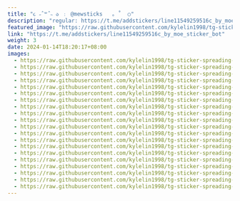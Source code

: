 ```yaml
---
title: "૮ ˶ˆ꒳ˆ˵ ა ﹕ @mewsticks   ｡ ˚  ○"
description: "regular: https://t.me/addstickers/line11549259516c_by_moe_sticker_bot"
featured_image: "https://raw.githubusercontent.com/kylelin1998/tg-sticker-spreading-worldwide-images/main/img/231e62e2-076c-46c0-b9d3-520adc781d0f.jpg"
link: "https://t.me/addstickers/line11549259516c_by_moe_sticker_bot"
weight: 3
date: 2024-01-14T18:20:17+08:00
images:
  - https://raw.githubusercontent.com/kylelin1998/tg-sticker-spreading-worldwide-images/main/img/231e62e2-076c-46c0-b9d3-520adc781d0f.jpg
  - https://raw.githubusercontent.com/kylelin1998/tg-sticker-spreading-worldwide-images/main/img/3690a3a8-8149-41e9-aa50-9c1148756ad8.jpg
  - https://raw.githubusercontent.com/kylelin1998/tg-sticker-spreading-worldwide-images/main/img/ab56a0e0-a61e-4e30-aabd-cc3230bb16d9.jpg
  - https://raw.githubusercontent.com/kylelin1998/tg-sticker-spreading-worldwide-images/main/img/c0f3a295-9925-46c1-b6ce-9667a98a2e51.jpg
  - https://raw.githubusercontent.com/kylelin1998/tg-sticker-spreading-worldwide-images/main/img/4404b6ec-20a0-41a9-98dc-641472c3cd53.jpg
  - https://raw.githubusercontent.com/kylelin1998/tg-sticker-spreading-worldwide-images/main/img/bbaa1b4d-627a-4dd5-bb80-efc697db117d.jpg
  - https://raw.githubusercontent.com/kylelin1998/tg-sticker-spreading-worldwide-images/main/img/2fe09d6d-e0fc-4351-b7fc-2c31b97a8709.jpg
  - https://raw.githubusercontent.com/kylelin1998/tg-sticker-spreading-worldwide-images/main/img/a734aed2-ccde-4512-b370-a573e9bf0571.jpg
  - https://raw.githubusercontent.com/kylelin1998/tg-sticker-spreading-worldwide-images/main/img/9f4cd30e-a70e-4b9b-8936-9a3840a14904.jpg
  - https://raw.githubusercontent.com/kylelin1998/tg-sticker-spreading-worldwide-images/main/img/1656806b-b304-4bd1-b985-9c8b0468a131.jpg
  - https://raw.githubusercontent.com/kylelin1998/tg-sticker-spreading-worldwide-images/main/img/9bfaf453-1ba8-47d6-98ca-42cc2b307076.jpg
  - https://raw.githubusercontent.com/kylelin1998/tg-sticker-spreading-worldwide-images/main/img/28c885b3-1d38-4c03-b995-24f7944651b7.jpg
  - https://raw.githubusercontent.com/kylelin1998/tg-sticker-spreading-worldwide-images/main/img/ff707de7-115e-4b09-831a-e362062df39c.jpg
  - https://raw.githubusercontent.com/kylelin1998/tg-sticker-spreading-worldwide-images/main/img/4005595c-add9-4a3c-b168-5d3f408647b7.jpg
  - https://raw.githubusercontent.com/kylelin1998/tg-sticker-spreading-worldwide-images/main/img/55ce8cb5-84c3-43aa-aac3-fe246f9b55dc.jpg
  - https://raw.githubusercontent.com/kylelin1998/tg-sticker-spreading-worldwide-images/main/img/76db251a-f920-4fdf-913d-0c9f4d98a7e9.jpg
  - https://raw.githubusercontent.com/kylelin1998/tg-sticker-spreading-worldwide-images/main/img/d5189654-73e9-4cf9-974b-e30f0e0e77a5.jpg
  - https://raw.githubusercontent.com/kylelin1998/tg-sticker-spreading-worldwide-images/main/img/58750401-c30a-407a-a7ef-2b0072fc645e.jpg
  - https://raw.githubusercontent.com/kylelin1998/tg-sticker-spreading-worldwide-images/main/img/974b66c5-ac82-4d62-bed6-e3d9eb11d833.jpg
  - https://raw.githubusercontent.com/kylelin1998/tg-sticker-spreading-worldwide-images/main/img/e0fa3e70-f6d1-41db-934f-20aee5ce95e6.jpg
---
```

